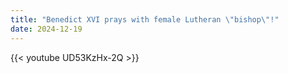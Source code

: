 ```yaml
---
title: "Benedict XVI prays with female Lutheran \"bishop\"!"
date: 2024-12-19
---
```


{{< youtube UD53KzHx-2Q >}}
